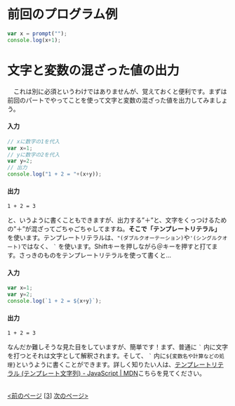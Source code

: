# 前回のプログラム例
```js
var x = prompt("");
console.log(x+1);
```



# 文字と変数の混ざった値の出力
　これは別に必須というわけではありませんが、覚えておくと便利です。まずは前回のパートでやってことを使って文字と変数の混ざった値を出力してみましょう。

#### 入力
```js
// xに数字の1を代入
var x=1;
// yに数字の2を代入
var y=2;
// 出力
console.log("1 + 2 = "+(x+y));
```
#### 出力
```
1 + 2 = 3
```
と、いうように書くこともできますが、出力する”＋”と、文字をくっつけるための”＋”が混ざってごちゃごちゃしてますね。**そこで「テンプレートリテラル」** を使います。テンプレートリテラルは、`"(ダブルクオーテーション)`や`'(シングルクオート)`ではなく、
``
`
``
を使います。Shiftキーを押しながら＠キーを押すと打てます。さっきのものをテンプレートリテラルを使って書くと...

#### 入力
```js
var x=1;
var y=2;
console.log(`1 + 2 = ${x+y}`);
```
#### 出力
```
1 + 2 = 3
```
なんだか難しそうな見た目をしていますが、簡単です！まず、普通に
``
`
``
内に文字を打つとそれは文字として解釈されます。そして、
``
`
``
内に`${変数名や計算などの処理}`というように書くことができます。詳しく知りたい人は、[テンプレートリテラル (テンプレート文字列) - JavaScript | MDN](https://developer.mozilla.org/ja/docs/Web/JavaScript/Reference/Template_literals)こちらを見てください。
<br><br>



[<前のページ](../math/README.md) \[[3](./)\] [次のページ>](../function/README.md)
